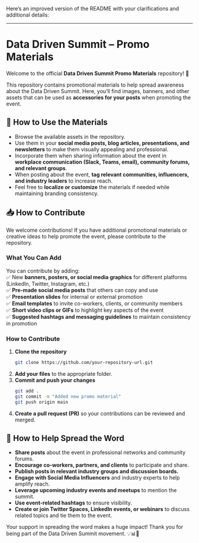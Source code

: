 Here’s an improved version of the README with your clarifications and additional details:

---

# Data Driven Summit – Promo Materials

Welcome to the official **Data Driven Summit Promo Materials** repository! 🎉  

This repository contains promotional materials to help spread awareness about the Data Driven Summit. Here, you’ll find images, banners, and other assets that can be used as **accessories for your posts** when promoting the event.

## 📌 How to Use the Materials  
- Browse the available assets in the repository.  
- Use them in your **social media posts, blog articles, presentations, and newsletters** to make them visually appealing and professional.  
- Incorporate them when sharing information about the event in **workplace communication (Slack, Teams, email), community forums, and relevant groups**.  
- When posting about the event, **tag relevant communities, influencers, and industry leaders** to increase reach.  
- Feel free to **localize or customize** the materials if needed while maintaining branding consistency.  

## 📥 How to Contribute  
We welcome contributions! If you have additional promotional materials or creative ideas to help promote the event, please contribute to the repository.

### What You Can Add  
You can contribute by adding:  
✅ New **banners, posters, or social media graphics** for different platforms (LinkedIn, Twitter, Instagram, etc.)  
✅ **Pre-made social media posts** that others can copy and use  
✅ **Presentation slides** for internal or external promotion  
✅ **Email templates** to invite co-workers, clients, or community members  
✅ **Short video clips or GIFs** to highlight key aspects of the event  
✅ **Suggested hashtags and messaging guidelines** to maintain consistency in promotion  

### How to Contribute  
1. **Clone the repository**  
   ```sh
   git clone https://github.com/your-repository-url.git
   ```
2. **Add your files** to the appropriate folder.  
3. **Commit and push your changes**  
   ```sh
   git add .
   git commit -m "Added new promo material"
   git push origin main
   ```
4. **Create a pull request (PR)** so your contributions can be reviewed and merged.  

## 🚀 How to Help Spread the Word  
- **Share posts** about the event in professional networks and community forums.  
- **Encourage co-workers, partners, and clients** to participate and share.  
- **Publish posts in relevant industry groups and discussion boards.**  
- **Engage with Social Media Influencers** and industry experts to help amplify reach.  
- **Leverage upcoming industry events and meetups** to mention the summit.  
- **Use event-related hashtags** to ensure visibility.  
- **Create or join Twitter Spaces, LinkedIn events, or webinars** to discuss related topics and tie them to the event.  

Your support in spreading the word makes a huge impact! Thank you for being part of the Data Driven Summit movement. 💡📊🎤
